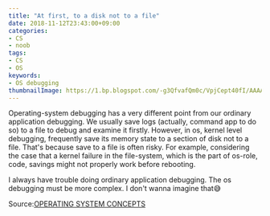 ```yaml
---
title: "At first, to a disk not to a file"
date: 2018-11-12T23:43:00+09:00
categories:
- CS
- noob
tags:
- CS
- OS
keywords:
- OS debugging
thumbnailImage: https://1.bp.blogspot.com/-g3QfvafQm0c/VpjCept40fI/AAAAAAAA3A4/U6E9ynR79VQ/s800/hawaii_bird_goisagi.png
---
```


Operating-system debugging has a very different point from our ordinary application debugging. We usually save logs (actually, command app to do so) to a file to debug and examine it firstly.
However, in os, kernel level debugging, frequently save its memory state to a section of disk not to a file.
That's because save to a file is often risky. For example, considering the case that a kernel failure in the file-system, which is the part of os-role, code,
savings might not properly work before rebooting.

I always have trouble doing ordinary application debugging. The os debugging must be more complex. I don't wanna imagine that😅

Source:[OPERATING SYSTEM CONCEPTS](http://iips.icci.edu.iq/images/exam/Abraham-Silberschatz-Operating-System-Concepts---9th2012.12.pdf)
